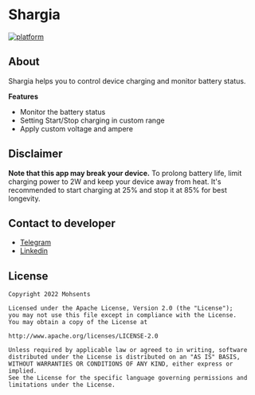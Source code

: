# Shargia

[![platform](https://img.shields.io/badge/platform-Android-green.svg)](https://www.android.com)

## About
Shargia helps you to control device charging and monitor battery status.

**Features**
- Monitor the battery status
- Setting Start/Stop charging in custom range
- Apply custom voltage and ampere

## Disclaimer
**Note that this app may break your device.** To prolong battery life, limit charging power to 2W and keep your device away from heat. 
It\'s recommended to start charging at 25% and stop it at 85% for best longevity.

## Contact to developer
- [Telegram](https://telegram.me/mohsents)
- [Linkedin](https://linkedin.com/in/mohsen-teymouri-524166198)

## License
    Copyright 2022 Mohsents
    
    Licensed under the Apache License, Version 2.0 (the "License");
    you may not use this file except in compliance with the License.
    You may obtain a copy of the License at

    http://www.apache.org/licenses/LICENSE-2.0

    Unless required by applicable law or agreed to in writing, software
    distributed under the License is distributed on an "AS IS" BASIS,
    WITHOUT WARRANTIES OR CONDITIONS OF ANY KIND, either express or implied.
    See the License for the specific language governing permissions and
    limitations under the License.